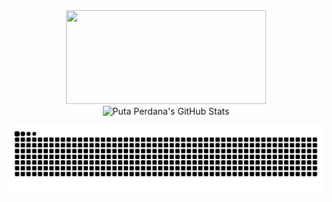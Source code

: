 <div align="center">
  <img width="320" height="150" src="https://github-readme-stats.vercel.app/api/top-langs/?username=putraprdn&layout=compact&langs_count=10&theme=algolia&hide=hack"/>
  <img width="400" height="150" src="https://github-readme-stats-eight-theta.vercel.app/api?username=putraprdn&show_icons=true&theme=algolia&count_private=true" alt="Puta Perdana's GitHub Stats">
</div>
 
  ![](https://github.com/putraprdn/putraprdn/blob/output/github-contribution-grid-snake.svg)
 
</div>
